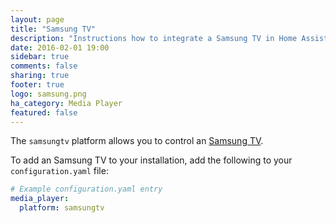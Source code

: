 ```yaml
---
layout: page
title: "Samsung TV"
description: "Instructions how to integrate a Samsung TV in Home Assistant."
date: 2016-02-01 19:00
sidebar: true
comments: false
sharing: true
footer: true
logo: samsung.png
ha_category: Media Player
featured: false
---
```


The `samsungtv` platform allows you to control an [Samsung TV](http://www.samsung.com).


To add an Samsung TV to your installation, add the following to your `configuration.yaml` file:

```yaml
# Example configuration.yaml entry
media_player:
  platform: samsungtv
```

